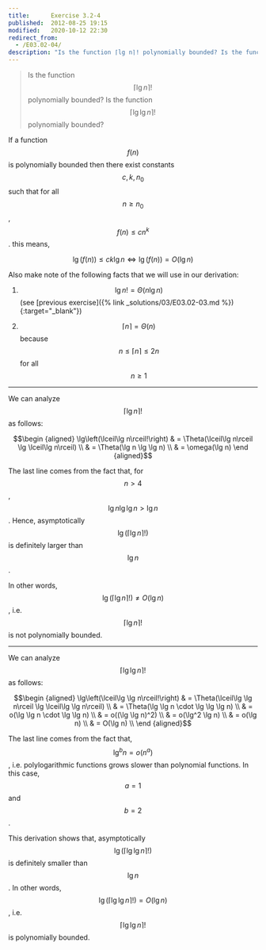 ```yaml
---
title:      Exercise 3.2-4
published:  2012-08-25 19:15
modified:   2020-10-12 22:30
redirect_from:
  - /E03.02-04/
description: "Is the function ⌈lg ⁡n⌉! polynomially bounded? Is the function ⌈lg⁡ lg⁡ n⌉! polynomially bounded?"
---
```


> Is the function $$\lceil\lg n\rceil!$$ polynomially bounded? Is the function $$\lceil\lg \lg n\rceil!$$ polynomially bounded?

If a function $$f(n)$$ is polynomially bounded then there exist constants $$c, k, n_0$$ such that for all $$n \ge n_0$$, $$f(n) \le cn^k$$. this means,

$$\lg (f(n)) \le ck \lg n \iff \lg(f(n)) = O(\lg n)$$

Also make note of the following facts that we will use in our derivation:

1. $$\lg n! = \Theta(n \lg n)$$ (see [previous exercise]({% link _solutions/03/E03.02-03.md %}){:target="_blank"})

2. $$\lceil n \rceil = \Theta(n)$$ because $$n \leq \lceil n \rceil \leq 2n$$ for all $$n \ge 1$$

---

We can analyze $$\lceil\lg n\rceil!$$ as follows:

$$\begin {aligned}
\lg\left(\lceil\lg n\rceil!\right) & = \Theta(\lceil\lg n\rceil \lg \lceil\lg n\rceil) \\
                                   & = \Theta(\lg n \lg \lg n) \\
                                   & = \omega(\lg n)
\end {aligned}$$

The last line comes from the fact that, for $$n > 4$$, $$\lg n \lg \lg n > \lg n$$. Hence, asymptotically $$\lg\left(\lceil\lg n\rceil!\right)$$ is definitely larger than $$\lg n$$.

In other words, $$\lg\left(\lceil\lg n\rceil!\right) \ne O(\lg n)$$, i.e.  $$\lceil\lg n\rceil!$$ is not polynomially bounded.

---

We can analyze $$\lceil\lg \lg n\rceil!$$ as follows:

$$\begin {aligned}
\lg\left(\lceil\lg \lg n\rceil!\right)
    & = \Theta(\lceil\lg \lg n\rceil \lg \lceil\lg \lg n\rceil) \\
    & = \Theta(\lg \lg n \cdot \lg \lg \lg n) \\
    & = o(\lg \lg n \cdot \lg \lg n) \\
    & = o((\lg \lg n)^2) \\
    & = o(\lg^2 \lg n) \\
    & = o(\lg n) \\
    & = O(\lg n) \\
\end {aligned}$$

The last line comes from the fact that, $$\lg^b n = o(n^a)$$, i.e. polylogarithmic functions grows slower than polynomial functions. In this case, $$a = 1$$ and $$b = 2$$.

This derivation shows that, asymptotically $$\lg\left(\lceil\lg \lg n\rceil!\right)$$ is definitely smaller than $$\lg n$$. In other words, $$\lg\left(\lceil\lg \lg n\rceil!\right) = O(\lg n)$$, i.e. $$\lceil\lg \lg n\rceil!$$ is polynomially bounded.
